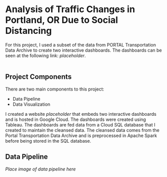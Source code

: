 # Analysis of Traffic Changes in Portland, OR Due to Social Distancing

For this project, I used a subset of the data from PORTAL Transportation Data Archive to create two interactive dashboards. The dashboards can be seen at the following link: *placeholder*.
<br><br>

## Project Components

There are two main components to this project:
 - Data Pipeline <br>
 - Data Visualization <br>
 
I created a website *placeholder* that embeds two interactive dashboards and is hosted in Google Cloud. The dashboards were created using Tableau. The dashboards are fed data from a Cloud SQL database that I created to maintain the cleansed data. The cleansed data comes from the Portal Transportation Data Archive and is preprocessed in Apache Spark before being stored in the SQL database.

## Data Pipeline

*Place image of data pipeline here*
